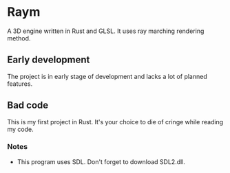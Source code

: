 # Raym
A 3D engine written in Rust and GLSL. It uses ray marching rendering method.
## Early development
The project is in early stage of development and lacks a lot of planned features.
## Bad code
This is my first project in Rust. It's your choice to die of cringe while reading my code.
### Notes
- This program uses SDL. Don't forget to download SDL2.dll.